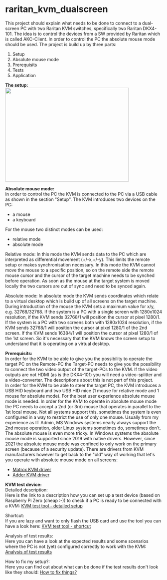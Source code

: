 # raritan_kvm_dualscreen

This project should explain what needs to be done to connect to a dual-screen PC with two Raritan KVM switches, specifically two Raritan DKX4-101.
The idea is to control the devices from a SW provided by Raritan which is called AKC-Client.
In order to control the PC the absolute mouse mode should be used.
The project is build up by three parts:

1. Setup
2. Absolute mouse mode
3. Prerequisits
4. Tests
5. Application

<b>The setup:</b><br>
<img src="https://github.com/andreasstamm2/raritan_kvm_dualscreen/assets/162843177/406541bc-31f9-4823-be2d-5cc45df4fe85" width="396" height="300">

<b>Absolute mouse mode:</b><br>
In order to control the PC the KVM is connected to the PC via a USB cable as shown in the section "Setup".
The KVM introduces two devices on the PC:
- a mouse
- a keyboard

For the mouse two distinct modes can be used:
- relative mode
- absolute mode

Relative mode:
In this mode the KVM sends data to the PC which are interpreted as differential movement (+/-x,+/-y).
This limits the remote setup or makes synchronisation necessary.
In this mode the KVM cannot move the mouse to a specific position, so on the remote side the remote mouse cursor and the cursor of the target machine needs to be synched before operation.
As soon as the mouse at the target system is moved locally the two cursors are out of sync and need to be synced again.

Absolute mode:
In absolute mode the KVM sends coordinates which relate to a virtual desktop which is build up of all screens on the target machine.
During introduction of the mouse the KVM sets a maximum value for x/y, e.g. 32768/32768.
If the system is a PC with a single screen with 1280x1024 resolution, if the KVM sends 32768/1 will position the cursor at pixel 1280/1.
If the system is a PC with two screens both with 1280x1024 resolution, if the KVM sends 32768/1 will position the cursor at pixel 1280/1 of the 2nd screen.
If the KVM sends 16384/1 will position the cursor at pixel 1280/1 of the 1st screen.
So it's necessary that the KVM knows the screen setup to understand that it is operating on a virtual desktop.

<b>Prerequisits:</b><br>
In order for the KVM to be able to give you the possibility to operate the target PC on the Remote-PC the Target-PC needs to give you the possibility to connect the two video output of the target-PCs to the KVM.
If the video outputs are not HDMI (as is the DKX4-101) you will need a video-splitter and a video-converter. The descriptions about this is not part of this project.<br>
In order for the KVM to be able to steer the target PC, the KVM introduces a USB HID keyboard and two USB HID mice (1 mouse for relative mode and 1 mouse for absolute mode).
For the best user experience absolute mouse mode is needed.
In order for the KVM to operate in absolute mouse mode the PC needs to accept a 2nd (or 3rd) mouse that operates in parallel to the 1st local mouse.
Not all systems support this, sometimes the system is even configured in a way to restrict the use of only one mouse.
Usually from my experience as IT Admin, MS Windows systems nearly always support the 2nd mouse operation, older Linux systems sometimes do, sometimes don't.
The absolute mouse is even more tricky.
In Windows systems the absolute mouse mode is supported since 2019 with native drivers.
However, since 2021 the absolute mouse mode was confined to only work on the primary screen (because of a security update).
There are drivers from KVM manufacturers however to get back to the "old" way of working that let's you operate with absolute mouse mode on all screens:
- [Matrox KVM driver](https://video.matrox.com/en/apps/drivers/graphics/download?id=816)
- [Adder KVM driver](https://www.adder.com/en/resources/dual-monitor-driver-v10)

<b>KVM test device:</b><br>
Detailed description:<br>
Here is the link to a description how you can set up a test device (based on Raspberry Pi Zero (cheap :-)) to check if a PC is ready to be connected with a KVM:
[KVM test tool - detailed setup](README_test.md)

Shortcut:<br>
If you are lazy and want to only flash the USB card and use the tool you can have a look here:
[KVM test tool - shortcut ](README_test_shortcut.md)

Analysis of test results:<br>
Here you can have a look at the expected results and some scenarios where the PC is not (yet) configured correctly to work with the KVM:
[Analysis of test results](readme_test_analysis.md)

How to fix my setup?:<br>
Here you can find out about what can be done if the test results don't look like they should:
[How to fix things?](readme_fixing_things.md)



